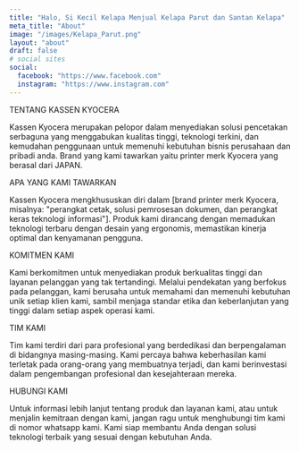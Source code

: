 ```yaml
---
title: "Halo, Si Kecil Kelapa Menjual Kelapa Parut dan Santan Kelapa"
meta_title: "About"
image: "/images/Kelapa_Parut.png"
layout: "about"
draft: false
# social sites
social:
  facebook: "https://www.facebook.com"
  instagram: "https://www.instagram.com"
---
```


TENTANG KASSEN KYOCERA


Kassen Kyocera merupakan pelopor dalam menyediakan solusi pencetakan serbaguna yang menggabukan kualitas tinggi, teknologi terkini, dan kemudahan penggunaan untuk memenuhi kebutuhan bisnis perusahaan dan pribadi anda. Brand yang kami tawarkan yaitu printer merk Kyocera yang berasal dari JAPAN.

APA YANG KAMI TAWARKAN

Kassen Kyocera mengkhususkan diri dalam [brand printer merk Kyocera, misalnya: "perangkat cetak, solusi pemrosesan dokumen, dan perangkat keras teknologi informasi"]. Produk kami dirancang dengan memadukan teknologi terbaru dengan desain yang ergonomis, memastikan kinerja optimal dan kenyamanan pengguna.

KOMITMEN KAMI

Kami berkomitmen untuk menyediakan produk berkualitas tinggi dan layanan pelanggan yang tak tertandingi. Melalui pendekatan yang berfokus pada pelanggan, kami berusaha untuk memahami dan memenuhi kebutuhan unik setiap klien kami, sambil menjaga standar etika dan keberlanjutan yang tinggi dalam setiap aspek operasi kami.

TIM KAMI

Tim kami terdiri dari para profesional yang berdedikasi dan berpengalaman di bidangnya masing-masing. Kami percaya bahwa keberhasilan kami terletak pada orang-orang yang membuatnya terjadi, dan kami berinvestasi dalam pengembangan profesional dan kesejahteraan mereka.

HUBUNGI KAMI

Untuk informasi lebih lanjut tentang produk dan layanan kami, atau untuk menjalin kemitraan dengan kami, jangan ragu untuk menghubungi tim kami di nomor whatsapp kami. Kami siap membantu Anda dengan solusi teknologi terbaik yang sesuai dengan kebutuhan Anda.
